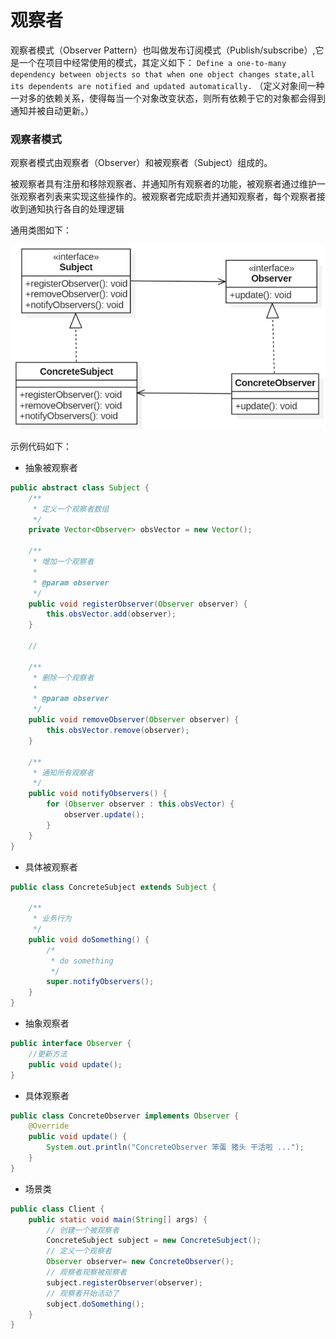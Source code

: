 # 观察者

观察者模式（Observer Pattern）也叫做发布订阅模式（Publish/subscribe）,它是一个在项目中经常使用的模式，其定义如下：
`Define a one-to-many dependency between objects so that when one object changes state,all its dependents are notified and updated automatically.`
（定义对象间一种一对多的依赖关系，使得每当一个对象改变状态，则所有依赖于它的对象都会得到通知并被自动更新。）

### 观察者模式

观察者模式由观察者（Observer）和被观察者（Subject）组成的。

被观察者具有注册和移除观察者、并通知所有观察者的功能，被观察者通过维护一张观察者列表来实现这些操作的。被观察者完成职责并通知观察者，每个观察者接收到通知执行各自的处理逻辑

通用类图如下：

<div align="left">
    <img src="https://github.com/lazecoding/Note/blob/main/images/pattern/观察者模式通用类图.png" width="600px">
</div>

示例代码如下：

- 抽象被观察者

```java
public abstract class Subject {
    /**
     * 定义一个观察者数组
     */
    private Vector<Observer> obsVector = new Vector();

    /**
     * 增加一个观察者
     *
     * @param observer
     */
    public void registerObserver(Observer observer) {
        this.obsVector.add(observer);
    }

    //

    /**
     * 删除一个观察者
     *
     * @param observer
     */
    public void removeObserver(Observer observer) {
        this.obsVector.remove(observer);
    }

    /**
     * 通知所有观察者
     */
    public void notifyObservers() {
        for (Observer observer : this.obsVector) {
            observer.update();
        }
    }
}
```

- 具体被观察者

```java
public class ConcreteSubject extends Subject {

    /**
     * 业务行为
     */
    public void doSomething() {
        /*
         * do something
         */
        super.notifyObservers();
    }
}
```

- 抽象观察者

```java
public interface Observer {
    //更新方法
    public void update();
}
```

- 具体观察者

```java
public class ConcreteObserver implements Observer {
    @Override
    public void update() {
        System.out.println("ConcreteObserver 笨蛋 猪头 干活啦 ...");
    }
}
```

- 场景类

```java
public class Client {
    public static void main(String[] args) {
        // 创建一个被观察者
        ConcreteSubject subject = new ConcreteSubject();
        // 定义一个观察者
        Observer observer= new ConcreteObserver();
        // 观察者观察被观察者
        subject.registerObserver(observer);
        // 观察者开始活动了
        subject.doSomething();
    }
}
```